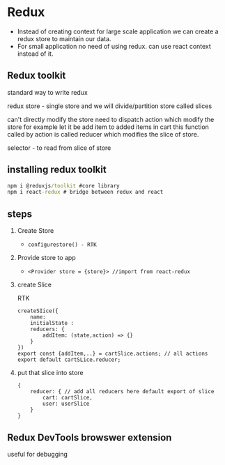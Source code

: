 # Redux

- Instead of creating context for large scale application we can create a redux store to maintain our data.
- For small application no need of using redux. can use react context instead of it.

## Redux toolkit

standard way to write redux

redux store - single store and we will divide/partition store called slices

can't directly modify the store need to dispatch action which modify the store for example let it be add item to added items in cart this function called by action is called reducer which modifies the slice of store.

selector - to read from slice of store

## installing redux toolkit

```cmd
npm i @reduxjs/toolkit #core library
npm i react-redux # bridge between redux and react
```

## steps

1. Create Store

    - ```configurestore() - RTK```

2. Provide  store to app

    - ```<Provider store = {store}> //import from react-redux```

3. create Slice

    RTK

    ```
    createSIice({
        name:
        initialState :
        reducers: {
            addItem: (state,action) => {}
        }
    })
    export const {addItem,..} = cartSlice.actions; // all actions
    export default cartSLice.reducer;
    ```

4. put that slice into store

    ```
    {
        reducer: { // add all reducers here default export of slice
            cart: cartSlice,
            user: userSlice
        }
    }
    ```

## Redux DevTools browswer extension

useful for debugging
